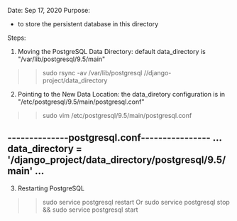 Date: Sep 17, 2020
Purpose:
* to store the persistent database in this directory

Steps:
1. Moving the PostgreSQL Data Directory: default data_directory is "/var/lib/postgresql/9.5/main"
>> sudo rsync -av /var/lib/postgresql /<path>/django-project/data_directory

2. Pointing to the New Data Location: the data_diretory configuration is in "/etc/postgresql/9.5/main/postgresql.conf"
>> sudo vim /etc/postgresql/9.5/main/postgresql.conf

--------------postgresql.conf----------------
...
data_directory = '/django_project/data_directory/postgresql/9.5/main'
...
----------------------------------------------

3. Restarting PostgreSQL
>> sudo service postgresql restart
Or
>> sudo service postgresql stop && sudo service postgresql start
